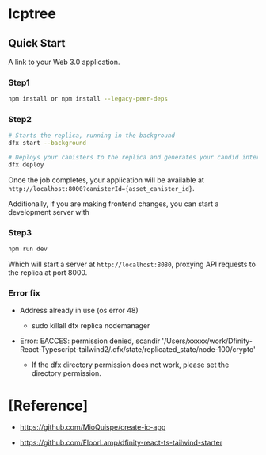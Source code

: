 # Icptree

## Quick Start

A link to your Web 3.0 application.

### Step1

```bash
npm install or npm install --legacy-peer-deps
```

### Step2

```bash
# Starts the replica, running in the background
dfx start --background

# Deploys your canisters to the replica and generates your candid interface
dfx deploy
```

Once the job completes, your application will be available at `http://localhost:8000?canisterId={asset_canister_id}`.

Additionally, if you are making frontend changes, you can start a development server with

### Step3

```bash
npm run dev
```

Which will start a server at `http://localhost:8080`, proxying API requests to the replica at port 8000.

### Error fix

+ Address already in use (os error 48)
  + sudo killall dfx replica nodemanager

+ Error: EACCES: permission denied, scandir '/Users/xxxxx/work/Dfinity-React-Typescript-tailwind2/.dfx/state/replicated_state/node-100/crypto'
  + If the dfx directory permission does not work, please set the directory permission.

# [Reference]

+ https://github.com/MioQuispe/create-ic-app

+ https://github.com/FloorLamp/dfinity-react-ts-tailwind-starter